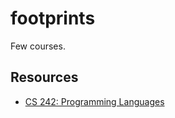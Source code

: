 # footprints

Few courses.

## Resources

- [CS 242: Programming Languages](https://cs242.stanford.edu/f19/)

